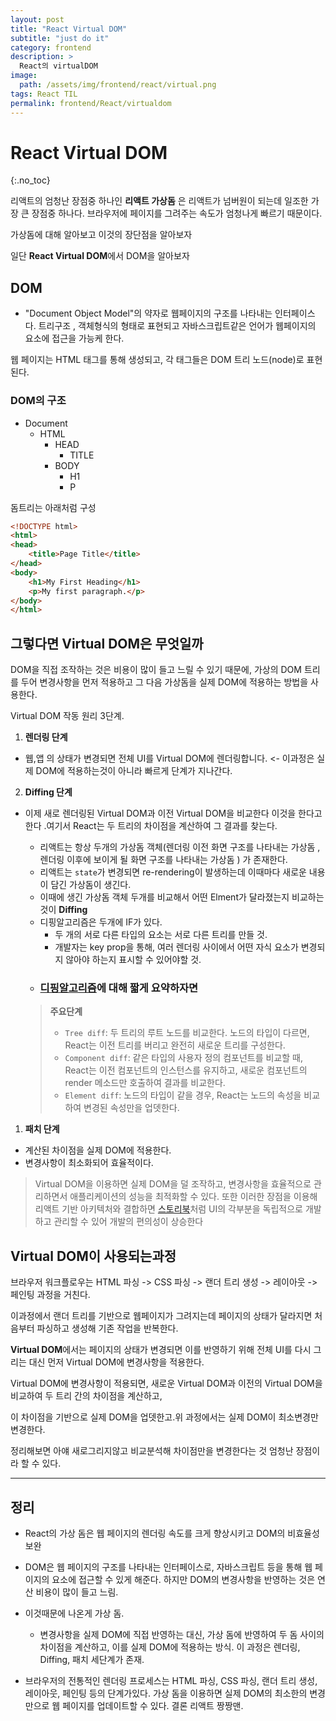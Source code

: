 ```yaml
---
layout: post
title: "React Virtual DOM"
subtitle: "just do it"
category: frontend
description: >
  React의 virtualDOM
image:
  path: /assets/img/frontend/react/virtual.png
tags: React TIL
permalink: frontend/React/virtualdom
---
```

<!--more-->

# React Virtual DOM
{:.no_toc}


리액트의 엄청난 장점중 하나인 **리액트 가상돔** 은 리액트가 넘버원이 되는데 일조한 가장 큰 장점중 하나다.
브라우저에 페이지를 그려주는 속도가 엄청나게 빠르기 때문이다.

가상돔에 대해 알아보고 이것의 장단점을 알아보자

일단 **React Virtual DOM**에서 DOM을 알아보자

## DOM

- "Document Object Model"의 약자로 웹페이지의 구조를 나타내는 인터페이스다.
트리구조 , 객체형식의 형태로 표현되고 자바스크립트같은 언어가 웹페이지의 요소에 접근을 가능케 한다.


웹 페이지는 HTML 태그를 통해 생성되고, 각 태그들은 DOM 트리 노드(node)로 표현된다.

### DOM의 구조

- Document
  - HTML
    -  HEAD
        - TITLE
    - BODY
        - H1
        - P

돔트리는 아래처럼 구성
```html
<!DOCTYPE html>
<html>
<head>
    <title>Page Title</title>
</head>
<body>
    <h1>My First Heading</h1>
    <p>My first paragraph.</p>
</body>
</html>

```

## 그렇다면 Virtual DOM은 무엇일까

DOM을 직접 조작하는 것은 비용이 많이 들고 느릴 수 있기 때문에, 가상의 DOM 트리를 두어 변경사항을 먼저 적용하고 그 다음 가상돔을 실제 DOM에 적용하는 방법을 사용한다. 

Virtual DOM 작동 원리 3단계.

1. **렌더링 단계** 
- 웹,앱 의 상태가 변경되면 전체 UI를 Virtual DOM에 렌더링합니다. <- 이과정은 실제 DOM에 적용하는것이 아니라 빠르게 단계가 지나간다.

2. **Diffing 단계**
- 이제 새로 렌더링된 Virtual DOM과 이전 Virtual DOM을 비교한다 이것을 한다고한다 .여기서 React는 두 트리의 차이점을 계산하여 그 결과를 찾는다.
  
  -  리액트는 항상 두개의 가상돔 객체(렌더링 이전 화면 구조를 나타내는 가상돔 , 렌더링 이후에 보이게 될 화면 구조를 나타내는 가상돔 ) 가 존재한다.
  -  리액트는 `state`가 변경되면 re-rendering이 발생하는데 이때마다 새로운 내용이 담긴 가상돔이 생긴다.
  -  이때에 생긴 가상돔 객체 두개를 비교해서 어떤 Elment가 달라졌는지 비교하는것이 **Diffing**
  -  디핑알고리즘은 두개에 IF가 있다.
     -  두 개의 서로 다른 타입의 요소는 서로 다른 트리를 만들 것.
     -  개발자는 key prop을 통해, 여러 렌더링 사이에서 어떤 자식 요소가 변경되지 않아야 하는지 표시할 수 있어야할 것.
  -  ### [디핑알고리즘](https://ko.legacy.reactjs.org/docs/reconciliation.html#the-diffing-algorithm)에 대해 짧게 요약하자면
  > **주요단계**
  >-  `Tree diff`: 두 트리의 루트 노드를 비교한다. 노드의 타입이 다르면, React는 이전 트리를 버리고 완전히 새로운 트리를 구성한다.
  >-  `Component diff`: 같은 타입의 사용자 정의 컴포넌트를 비교할 때, React는 이전 컴포넌트의 인스턴스를 유지하고, 새로운 컴포넌트의 render 메소드만 호출하여 결과를 비교한다.
  >-  `Element diff`: 노드의 타입이 같을 경우, React는 노드의 속성을 비교하여 변경된 속성만을 업뎃한다.

1. **패치 단계**
- 계산된 차이점을 실제 DOM에 적용한다. 
- 변경사항이 최소화되어 효율적이다.

>Virtual DOM을 이용하면 실제 DOM을 덜 조작하고, 변경사항을 효율적으로 관리하면서 애플리케이션의 성능을 최적화할 수 있다. 또한 이러한 장점을 이용해 리액트 기반 아키텍처와 결합하면 [스토리북](https://storybook.js.org/)처럼 UI의 각부분을 독립적으로 개발하고 관리할 수 있어 개발의 편의성이 상승한다 

## Virtual DOM이 사용되는과정

브라우저 워크플로우는 
HTML 파싱 -> CSS 파싱 -> 랜더 트리 생성 -> 레이아웃 -> 페인팅 과정을 거친다.

이과정에서 랜더 트리를 기반으로 웹페이지가 그려지는데 페이지의 상태가 달라지면 처음부터 파싱하고 생성해 기존 작업을 반복한다.

**Virtual DOM**에서는 페이지의 상태가 변경되면 이를 반영하기 위해 전체 UI를 다시 그리는 대신 먼저 Virtual DOM에 변경사항을 적용한다.

Virtual DOM에 변경사항이 적용되면, 새로운 Virtual DOM과 이전의 Virtual DOM을 비교하여 두 트리 간의 차이점을 계산하고,

이 차이점을 기반으로 실제 DOM을 업뎃한고.위 과정에서는 실제 DOM이 최소변경만 변경한다.

정리해보면 아얘 새로그리지않고 비교분석해 차이점만을 변경한다는 것 엄청난 장점이라 할 수 있다.


--- 
## 정리

- React의 가상 돔은 웹 페이지의 렌더링 속도를 크게 향상시키고 DOM의 비효율성 보완

- DOM은 웹 페이지의 구조를 나타내는 인터페이스로, 자바스크립트 등을 통해 웹 페이지의 요소에 접근할 수 있게 해준다. 하지만 DOM의 변경사항을 반영하는 것은 연산 비용이 많이 들고 느림.

- 이것때문에 나온게 가상 돔. 
  - 변경사항을 실제 DOM에 직접 반영하는 대신, 가상 돔에 반영하여 두 돔 사이의 차이점을 계산하고, 이를 실제 DOM에 적용하는 방식. 이 과정은 렌더링, Diffing, 패치 세단계가 존재.

- 브라우저의 전통적인 렌더링 프로세스는 HTML 파싱, CSS 파싱, 랜더 트리 생성, 레이아웃, 페인팅 등의 단계가있다. 가상 돔을 이용하면 실제 DOM의 최소한의 변경만으로 웹 페이지를 업데이트할 수 있다. 결론 리액트 짱짱맨.
